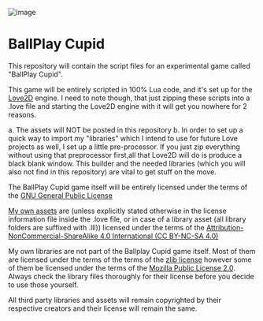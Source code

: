 ![image](https://cloud.githubusercontent.com/assets/11202073/14110002/fde677ac-f5c4-11e5-8752-20e60cb99104.png)

# BallPlay Cupid

This repository will contain the script files for an experimental game called "BallPlay Cupid".

This game will be entirely scripted in 100% Lua code, and it's set up for the [Love2D](http://love2d.org) engine. I need to note though, that just zipping these scripts into a .love file and starting the Love2D engine with it will get you nowhere for 2 reasons.

a. The assets will NOT be posted in this repository
b. In order to set up a quick way to import my "libraries" which I intend to use for future Love projects as well, I set up a little pre-processor. If you just zip everything without using that preprocessor first,all that Love2D will do is produce a black blank window. This builder and the needed libraries (which you will also not find in this repository) are vital to get stuff on the move.

The BallPlay Cupid game itself will be entirely licensed under the terms of the [GNU General Public License](http://www.gnu.org/licenses/gpl-3.0.en.html)

[My own assets](https://github.com/Tricky1975/Love-Lua-Libraries) are (unless explicitly stated otherwise in the license information file inside the .love file, or in case of a library asset (all library folders are suffixed with .lll)) licensed under the terms of the [Attribution-NonCommercial-ShareAlike 4.0 International (CC BY-NC-SA 4.0)](http://creativecommons.org/licenses/by-nc-sa/4.0/)

My own libraries are not part of the Ballplay Cupid game itself. Most of them are licensed under the terms of the terms of the [zlib license](https://en.wikipedia.org/wiki/Zlib_License) however some of them be licensed under the terms of the [Mozilla Public License 2.0](https://www.mozilla.org/en-US/MPL/2.0/). Always check the library files thoroughly for their license before you decide to use those yourself. 

All third party libraries and assets will remain copyrighted by their respective creators and their license will remain the same.
